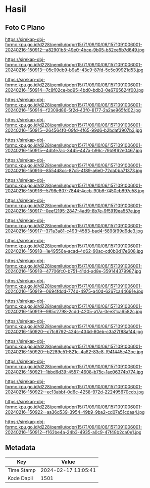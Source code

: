 # Hasil

## Foto C Plano

https://sirekap-obj-formc.kpu.go.id/d228/pemilu/pdpr/15/71/09/10/06/1571091006001-20240216-150912--a82901b5-49e0-4bce-9b05-b52ce5b7d649.jpg

https://sirekap-obj-formc.kpu.go.id/d228/pemilu/pdpr/15/71/09/10/06/1571091006001-20240216-150913--05c09db9-b9a5-43c9-87fd-5c5c09921d53.jpg

https://sirekap-obj-formc.kpu.go.id/d228/pemilu/pdpr/15/71/09/10/06/1571091006001-20240216-150914--7c8f02ce-bd95-4bd0-bdb3-0e6765624f00.jpg

https://sirekap-obj-formc.kpu.go.id/d228/pemilu/pdpr/15/71/09/10/06/1571091006001-20240216-150914--f2309d86-5f2d-43f0-8177-2a2ae965fd02.jpg

https://sirekap-obj-formc.kpu.go.id/d228/pemilu/pdpr/15/71/09/10/06/1571091006001-20240216-150915--264564f0-09fd-4f65-99d6-b2bdaf3907b3.jpg

https://sirekap-obj-formc.kpu.go.id/d228/pemilu/pdpr/15/71/09/10/06/1571091006001-20240216-150915--4dbfe7ac-3445-447a-b96c-79b9f62e0467.jpg

https://sirekap-obj-formc.kpu.go.id/d228/pemilu/pdpr/15/71/09/10/06/1571091006001-20240216-150916--8554d8cc-87c5-4f89-a6e0-72da0ba71373.jpg

https://sirekap-obj-formc.kpu.go.id/d228/pemilu/pdpr/15/71/09/10/06/1571091006001-20240216-150916--5798e807-7844-4ccb-90b6-7450cb897c58.jpg

https://sirekap-obj-formc.kpu.go.id/d228/pemilu/pdpr/15/71/09/10/06/1571091006001-20240216-150917--0eef2195-2847-4ad9-8b7e-9f5919ea557e.jpg

https://sirekap-obj-formc.kpu.go.id/d228/pemilu/pdpr/15/71/09/10/06/1571091006001-20240216-150917--371a3a81-c493-4583-bad4-5893f99d9de3.jpg

https://sirekap-obj-formc.kpu.go.id/d228/pemilu/pdpr/15/71/09/10/06/1571091006001-20240216-150918--1e49556a-acad-4d62-90ac-cd0b0d17e608.jpg

https://sirekap-obj-formc.kpu.go.id/d228/pemilu/pdpr/15/71/09/10/06/1571091006001-20240216-150918--47706fc0-b751-41dd-ad8e-359144379987.jpg

https://sirekap-obj-formc.kpu.go.id/d228/pemilu/pdpr/15/71/09/10/06/1571091006001-20240216-150919--0694fddd-774d-4975-a40d-6267ca44691e.jpg

https://sirekap-obj-formc.kpu.go.id/d228/pemilu/pdpr/15/71/09/10/06/1571091006001-20240216-150919--985c2798-2cdd-4205-a17a-0ee31ca6582c.jpg

https://sirekap-obj-formc.kpu.go.id/d228/pemilu/pdpr/15/71/09/10/06/1571091006001-20240216-150920--c7fc8792-424c-434d-80eb-c3a27f88af44.jpg

https://sirekap-obj-formc.kpu.go.id/d228/pemilu/pdpr/15/71/09/10/06/1571091006001-20240216-150920--b2289c51-821c-4a82-83c8-f941445c42be.jpg

https://sirekap-obj-formc.kpu.go.id/d228/pemilu/pdpr/15/71/09/10/06/1571091006001-20240216-150921--1bbd6d39-4557-4608-b75c-1ac06374b774.jpg

https://sirekap-obj-formc.kpu.go.id/d228/pemilu/pdpr/15/71/09/10/06/1571091006001-20240216-150922--ec13abbf-0d6c-4258-972d-222495670ccb.jpg

https://sirekap-obj-formc.kpu.go.id/d228/pemilu/pdpr/15/71/09/10/06/1571091006001-20240216-150922--aa36d539-3954-49b9-9ba2-cd07a51cdaa4.jpg

https://sirekap-obj-formc.kpu.go.id/d228/pemilu/pdpr/15/71/09/10/06/1571091006001-20240216-150912--f163be4a-24b3-4935-a0c9-47f48b2ca0e1.jpg


## Metadata

| Key        | Value               |
| ---------- | ------------------- |
| Time Stamp | 2024-02-17 13:05:41 |
| Kode Dapil | 1501                |




